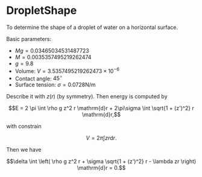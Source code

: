 # DropletShape
To determine the shape of a droplet of water on a horizontal surface.

Basic parameters:
- $Mg = 0.03465034531487723$
- $M = 0.0035357495219262474$
- $g = 9.8$
- Volume: $V = 3.5357495219262473\times 10^{-6}$
- Contact angle: $45^\circ$
- Surface tension: $\sigma = 0.0728\mathrm{N}/\mathrm{m}$

Describe it with $z(r)$ (by symmetry). Then energy is computed by

$$E = 2 \pi \int \rho g z^2 r \mathrm{d}r + 2\pi\sigma \int \sqrt{1 + (z')^2} r \mathrm{d}r,$$

with constrain

$$V = 2 \pi \int z r \mathrm{d}r.$$

Then we have

$$\delta \int \left( \rho g z^2 r + \sigma \sqrt{1 + (z')^2} r - \lambda zr \right) \mathrm{d}r = 0.$$
